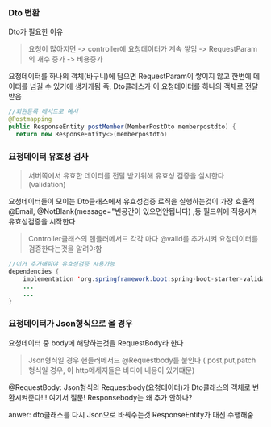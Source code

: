 ### Dto 변환

Dto가 필요한 이유 
> 요청이 많아지면 -> controller에 요청데이터가 계속 쌓임 -> RequestParam의 개수 증가 -> 비용증가

요청데이터를 하나의 객체(바구니)에 담으면 RequestParam이 쌓이지 않고 한번에 데이터를 넘길 수 있기에 생기게됨
즉, Dto클래스가 이 요청데이터를 하나의 객체로 전달받음 

```java
//회원등록 메서드로 예시 
@Postmapping
public ResponseEntity postMember(MemberPostDto memberpostdto) {
  return new ResponseEntity<>(memberpostdto)
```

### 요청데이터 유효성 검사 
> 서버쪽에서 유효한 데이터를 전달 받기위해 유효성 검증을 실시한다 (validation)

요청데이터들이 모이는 Dto클래스에서 유효성검증 로직을 실행하는것이 가장 효율적
@Email, @NotBlank(message="빈공간이 있으면안됩니다)  ,등 필드위에 적용시켜 유효성검증을 시작한다

> Controller클래스의 핸들러메서드 각각 마다 @valid를 추가시켜 요청데이터를 검증한다는것을 알려야함

```java
//이거 추가해줘야 유효성검증 사용가능 
dependencies {
	implementation 'org.springframework.boot:spring-boot-starter-validation'
	...
	...
}

```
### 요청데이터가 Json형식으로 올 경우 

요청데이터 중 body에 해당하는것을 RequestBody라 한다

> Json형식일 경우 핸들러메서드 @Requestbody를 붙인다 ( post,put,patch 형식일 경우, 이 http메세지들은 바디에 내용이 있기떄문)

@RequestBody: Json형식의 Requestbody(요청데이터)가 Dto클래스의 객체로 변환시켜준다!!!
여기서 질문! Responsebody는 왜 추가 안하나?

anwer: dto클래스를 다시 Json으로 바꿔주는것 ResponseEntity가 대신 수행해줌


